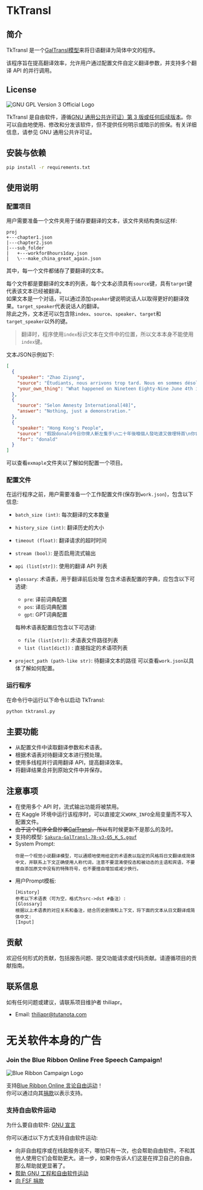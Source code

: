 # TkTransl
## 简介
TkTransl 是一个[GalTransl模型](https://huggingface.co/SakuraLLM/Sakura-GalTransl-7B-v3)来将日语翻译为简体中文的程序。

该程序旨在提高翻译效率，允许用户通过配置文件自定义翻译参数，并支持多个翻译 API 的并行调用。

## License
![GNU GPL Version 3 Official Logo](https://www.gnu.org/graphics/gplv3-with-text-136x68.png)

TkTransl 是自由软件，遵循[GNU 通用公共许可证）第 3 版或任何后续版本]((https://www.gnu.org/licenses/gpl-3.0.html))。你可以自由地使用、修改和分发该软件，但不提供任何明示或暗示的担保。有关详细信息，请参见 GNU 通用公共许可证。

## 安装与依赖
```bash
pip install -r requirements.txt
```

## 使用说明
### 配置项目
用户需要准备一个文件夹用于储存要翻译的文本，该文件夹结构类似这样:
```plain
proj
+---chapter1.json
|---chapter2.json
|---sub_folder
|   +---workfor8hours1day.json
|   \---make_china_great_again.json
```
其中，每一个文件都储存了要翻译的文本。

每个文件都是要翻译的文本的列表，每个文本必须具有`source`键，具有`target`键代表该文本已经被翻译。  
如果文本是一个对话，可以通过添加`speaker`键说明说话人以取得更好的翻译效果。`target_speaker`代表说话人的翻译。  
除此之外，文本还可以包含除`index`、`source`、`speaker`、`target`和`target_speaker`以外的键。
> 翻译时，程序使用`index`标识文本在文件中的位置，所以文本本身不能使用`index`键。

文本JSON示例如下:
```json
[
  {
    "speaker": "Zhao Ziyang",
    "source": "Étudiants, nous arrivons trop tard. Nous en sommes désolés.",
    "your_own_thing": "What happened on Nineteen Eighty-Nine June 4th in China?"
  },
  {
    "source": "Selon Amnesty International[48]",
    "answer": "Nothing, just a demonstration."
  },
  {
    "speaker": "Hong Kong's People",
    "source": "假設donald今日你俾人斬左隻手\n二十年後嗰個人發咗達又做埋特首\n你會否因為佢嘅成就\n然後叫自己不要追究？",
    "for": "donald"
  }
]
```

可以查看`exmaple`文件夹以了解如何配置一个项目。

### 配置文件
在运行程序之前，用户需要准备一个工作配置文件(保存到`work.json`)，包含以下信息:
- `batch_size (int)`: 每次翻译的文本数量
- `history_size (int)`: 翻译历史的大小
- `timeout (float)`: 翻译请求的超时时间
- `stream (bool)`: 是否启用流式输出
- `api (list[str])`: 使用的翻译 API 列表
- `glossary`: 术语表，用于翻译前后处理
  包含术语表配置的字典，应包含以下可选键:
    - `pre`: 译前词典配置
    - `pos`: 译后词典配置
    - `gpt`: GPT词典配置

  每种术语表配置应包含以下可选键:
    - `file (list[str])`: 术语表文件路径列表
    - `list (list[dict])` : 直接指定的术语项列表
- `project_path (path-like str)`: 待翻译文本的路径
可以查看`work.json`以具体了解如何配置。

### 运行程序
在命令行中运行以下命令以启动 TkTransl:
```bash
python tktransl.py
```

## 主要功能
- 从配置文件中读取翻译参数和术语表。
- 根据术语表对待翻译文本进行预处理。
- 使用多线程并行调用翻译 API，提高翻译效率。
- 将翻译结果合并到原始文件中并保存。

## 注意事项
- 在使用多个 API 时，流式输出功能将被禁用。
- 在 Kaggle 环境中运行该程序时，可以直接定义`WORK_INFO`全局变量而不写入配置文件。
- ~~由于这个程序全盘抄袭[GalTransl](https://github.com/GalTransl/GalTransl/)，所以~~有时候更新不是那么的及时。
- 支持的模型: [`Sakura-GalTransl-7B-v3-Q5_K_S.gguf`](https://huggingface.co/SakuraLLM/Sakura-GalTransl-7B-v3/blob/main/Sakura-GalTransl-7B-v3-Q5_K_S.gguf)
- System Prompt:
  ```plain
  你是一个视觉小说翻译模型，可以通顺地使用给定的术语表以指定的风格将日文翻译成简体中文，并联系上下文正确使用人称代词，注意不要混淆使役态和被动态的主语和宾语，不要擅自添加原文中没有的特殊符号，也不要擅自增加或减少换行。
  ```
- 用户Prompt模板:
  ```plain
  [History]  
  参考以下术语表（可为空，格式为src->dst #备注）:  
  [Glossary]  
  根据以上术语表的对应关系和备注，结合历史剧情和上下文，将下面的文本从日文翻译成简体中文:  
  [Input]
  ```

## 贡献
欢迎任何形式的贡献，包括报告问题、提交功能请求或代码贡献。请遵循项目的贡献指南。

## 联系信息
如有任何问题或建议，请联系项目维护者 thiliapr。
- Email: thiliapr@tutanota.com

# 无关软件本身的广告
### Join the Blue Ribbon Online Free Speech Campaign!
![Blue Ribbon Campaign Logo](https://www.eff.org/files/brstrip.gif)

支持[Blue Ribbon Online 言论自由运动](https://www.eff.org/pages/blue-ribbon-campaign)！  
你可以通过向其[捐款](https://supporters.eff.org/donate)以表示支持。

### 支持自由软件运动
为什么要自由软件: [GNU 宣言](https://www.gnu.org/gnu/manifesto.html)

你可以通过以下方式支持自由软件运动:
- 向非自由程序或在线敌服务说不，哪怕只有一次，也会帮助自由软件。不和其他人使用它们会帮助更大。进一步，如果你告诉人们这是在捍卫自己的自由，那么帮助就更显著了。
- [帮助 GNU 工程和自由软件运动](https://www.gnu.org/help/help.html)
- [向 FSF 捐款](https://www.fsf.org/about/ways-to-donate/)